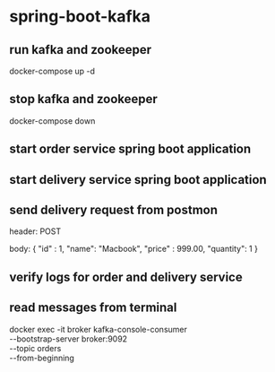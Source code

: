 # spring-boot-kafka

## run kafka and zookeeper

docker-compose up -d

## stop kafka and zookeeper

docker-compose down

## start order service spring boot application


## start delivery service spring boot application


## send delivery request from postmon

header: POST

body: 
    {
    "id" : 1,
    "name": "Macbook",
    "price" : 999.00, 
    "quantity": 1
    }   

## verify logs for order and delivery service

## read messages from terminal

docker exec -it broker kafka-console-consumer \
                    --bootstrap-server broker:9092 \
                    --topic orders \
                    --from-beginning